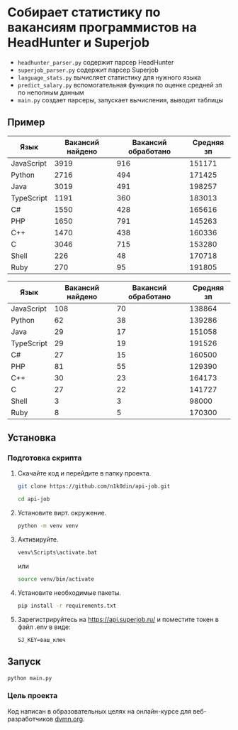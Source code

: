 # Собирает статистику по вакансиям программистов на HeadHunter и Superjob
- `headhunter_parser.py` содержит парсер HeadHunter
- `superjob_parser.py` содержит парсер Superjob
- `language_stats.py` вычисляет статистику для нужного языка
- `predict_salary.py` вспомогательная функция по оценке средней зп по неполным данным
- `main.py` создает парсеры, запускает вычисления, выводит таблицы

## Пример
| Язык       | Вакансий найдено | Вакансий обработано | Средняя зп |
|------------|------------------|---------------------|------------|
| JavaScript | 3919             |                 916 | 151171     |
| Python     | 2716             |                 494 | 171425     |
| Java       | 3019             |                 491 | 198257     |
| TypeScript | 1191             |                 360 | 183013     |
| C#         | 1550             |                 428 | 165616     |
| PHP        | 1650             |                 791 | 145263     |
| C++        | 1470             |                 438 | 160336     |
| C          | 3046             |                 715 | 153280     |
| Shell      | 226              |                  48 | 170718     |
| Ruby       | 270              |                  95 | 191805     |

| Язык       | Вакансий найдено | Вакансий обработано | Средняя зп |
|------------|------------------|---------------------|------------|
| JavaScript | 108              |                  70 | 138864     |
| Python     | 62               |                  38 | 139286     |
| Java       | 29               |                  17 | 151058     |
| TypeScript | 29               |                  19 | 191526     |
| C#         | 27               |                  15 | 160500     |
| PHP        | 81               |                  55 | 129390     |
| C++        | 30               |                  23 | 164173     |
| C          | 27               |                  22 | 141727     |
| Shell      | 3                |                   3 | 98000      |
| Ruby       | 8                |                   5 | 170300     |

## Установка

### Подготовка скрипта

1. Скачайте код и перейдите в папку проекта.
    ```bash
    git clone https://github.com/n1k0din/api-job.git
    ```  
    ```bash
    cd api-job
    ```
2. Установите вирт. окружение.
    ```bash
    python -m venv venv
    ```
3. Активируйте.
    ```bash
    venv\Scripts\activate.bat
    ```
    или
    ```bash
    source venv/bin/activate
    ```
4. Установите необходимые пакеты.
    ```bash
    pip install -r requirements.txt
    ```
5. Зарегистрируйтесь на https://api.superjob.ru/ и поместите токен в файл .env в виде: 
    ```
    SJ_KEY=ваш_ключ
    ```

## Запуск

```
python main.py
```

### Цель проекта

Код написан в образовательных целях на онлайн-курсе для веб-разработчиков [dvmn.org](https://dvmn.org/).
